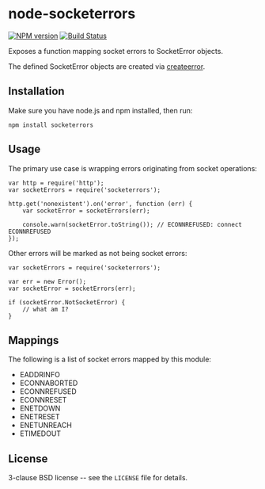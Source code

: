 # node-socketerrors

[![NPM version](https://badge.fury.io/js/socketerrors.svg)](http://badge.fury.io/js/socketerrors)
[![Build Status](https://travis-ci.org/alexjeffburke/node-socketerrors.svg?branch=master)](https://travis-ci.org/alexjeffburke/unode-socketerrors)

Exposes a function mapping socket errors to SocketError objects.

The defined SocketError objects are created via
<a href="https://github.com/One-com/node-createerror">createerror</a>.

## Installation

Make sure you have node.js and npm installed, then run:

    npm install socketerrors

## Usage

The primary use case is wrapping errors originating from socket operations:

    var http = require('http');
    var socketErrors = require('socketerrors');

    http.get('nonexistent').on('error', function (err) {
        var socketError = socketErrors(err);

        console.warn(socketError.toString()); // ECONNREFUSED: connect ECONNREFUSED
    });

Other errors will be marked as not being socket errors:

    var socketErrors = require('socketerrors');

    var err = new Error();
    var socketError = socketErrors(err);

    if (socketError.NotSocketError) {
        // what am I?
    }

## Mappings

The following is a list of socket errors mapped by this module:

- EADDRINFO
- ECONNABORTED
- ECONNREFUSED
- ECONNRESET
- ENETDOWN
- ENETRESET
- ENETUNREACH
- ETIMEDOUT

## License

3-clause BSD license -- see the `LICENSE` file for details.
